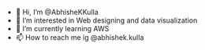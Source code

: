 - 👋 Hi, I’m @AbhisheKKulla
- 👀 I’m interested in Web designing and data visualization
- 🌱 I’m currently learning AWS 
- 📫 How to reach me ig @abhishek.kulla

<!---
AbhisheKKulla/AbhisheKKulla is a ✨ special ✨ repository because its `README.md` (this file) appears on your GitHub profile.
You can click the Preview link to take a look at your changes.
--->
